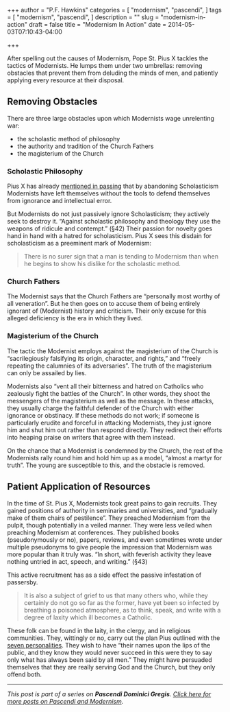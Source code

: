 +++
author = "P.F. Hawkins"
categories = [
  "modernism",
  "pascendi",
]
tags = [
  "modernism",
  "pascendi",
]
description = ""
slug = "modernism-in-action"
draft = false
title = "Modernism In Action"
date = 2014-05-03T07:10:43-04:00

+++

After spelling out the causes of Modernism, Pope St. Pius X tackles the tactics of Modernists. He lumps them under two umbrellas: removing obstacles that prevent them from deluding the minds of men, and patiently applying every resource at their disposal.

## Removing Obstacles

There are three large obstacles upon which Modernists wage unrelenting war:

- the scholastic method of philosophy
- the authority and tradition of the Church Fathers
- the magisterium of the Church

### Scholastic Philosophy

Pius X has already [mentioned in passing](http://theoldevangelization.com/causes-of-modernism/) that by abandoning Scholasticism Modernists have left themselves without the tools to defend themselves from ignorance and intellectual error.

But Modernists do not just passively ignore Scholasticism; they actively seek to destroy it. “Against scholastic philosophy and theology they use the weapons of ridicule and contempt.” (§42) Their passion for novelty goes hand in hand with a hatred for scholasticism. Pius X sees this disdain for scholasticism as a preeminent mark of Modernism:

> There is no surer sign that a man is tending to Modernism than when he begins to show his dislike for the scholastic method.

### Church Fathers

The Modernist says that the Church Fathers are “personally most worthy of all veneration”. But he then goes on to accuse them of being entirely ignorant of (Modernist) history and criticism. Their only excuse for this alleged deficiency is the era in which they lived.

### Magisterium of the Church

The tactic the Modernist employs against the magisterium of the Church is “sacrilegiously falsifying its origin, character, and rights,” and “freely repeating the calumnies of its adversaries”. The truth of the magisterium can only be assailed by lies.

Modernists also “vent all their bitterness and hatred on Catholics who zealously fight the battles of the Church”. In other words, they shoot the messengers of the magisterium as well as the message. In these attacks, they usually charge the faithful defender of the Church with either ignorance or obstinacy. If these methods do not work; if someone is particularly erudite and forceful in attacking Modernists, they just ignore him and shut him out rather than respond directly. They redirect their efforts into heaping praise on writers that agree with them instead.

On the chance that a Modernist is condemned by the Church, the rest of the Modernists rally round him and hold him up as a model, “almost a martyr for truth”. The young are susceptible to this, and the obstacle is removed.

## Patient Application of Resources

In the time of St. Pius X, Modernists took great pains to gain recruits. They gained positions of authority in seminaries and universities, and “gradually make of them chairs of pestilence”. They preached Modernism from the pulpit, though potentially in a veiled manner. They were less veiled when preaching Modernism at conferences. They published books (pseudonymously or no), papers, reviews, and even sometimes wrote under multiple pseudonyms to give people the impression that Modernism was more popular than it truly was. “In short, with feverish activity they leave nothing untried in act, speech, and writing.” (§43)

This active recruitment has as a side effect the passive infestation of passersby. 

>It is also a subject of grief to us that many others who, while they certainly do not go so far as the former, have yet been so infected by breathing a poisoned atmosphere, as to think, speak, and write with a degree of laxity which ill becomes a Catholic.

These folk can be found in the laity, in the clergy, and in religious communities. They, wittingly or no, carry out the plan Pius outlined with the [seven personalities](http://theoldevangelization.com/the-seven-personalities-of-modernists/). They wish to have “their names upon the lips of the public, and they know they would never succeed in this were they to say only what has always been said by all men.” They might have persuaded themselves that they are really serving God and the Church, but they only offend both.



*** 

*This post is part of a series on **Pascendi Dominici Gregis**. [Click here for more posts on Pascendi and Modernism](http://theoldevangelization.com/pascendi-series/).*